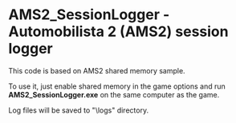 # AMS2_SessionLogger - Automobilista 2 (AMS2) session logger

This code is based on AMS2 shared memory sample.

To use it, just enable shared memory in the game options and run **AMS2_SessionLogger.exe** on the same computer as the game.

Log files will be saved to "\logs" directory.
